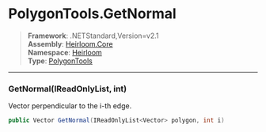 # PolygonTools.GetNormal

> **Framework**: .NETStandard,Version=v2.1  
> **Assembly**: [Heirloom.Core][0]  
> **Namespace**: [Heirloom][0]  
> **Type**: [PolygonTools][1]  

--------------------------------------------------------------------------------

### GetNormal(IReadOnlyList<Vector>, int)

Vector perpendicular to the i-th edge.

```cs
public Vector GetNormal(IReadOnlyList<Vector> polygon, int i)
```

[0]: ../Heirloom.Core.md
[1]: Heirloom.PolygonTools.md
